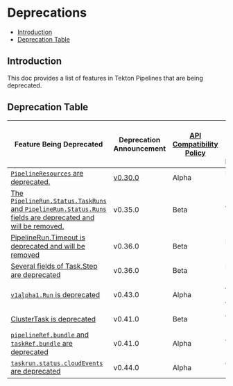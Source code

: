 <!--
---
linkTitle: "Deprecations"
weight: 5000
---
-->

# Deprecations

- [Introduction](#introduction)
- [Deprecation Table](#deprecation-table)

## Introduction

This doc provides a list of features in Tekton Pipelines that are
being deprecated.

## Deprecation Table

| Feature Being Deprecated                                                                                                                                                                                                     | Deprecation Announcement                                             | [API Compatibility Policy](https://github.com/tektoncd/pipeline/tree/main/api_compatibility_policy.md) | Earliest Date or Release of Removal |
|------------------------------------------------------------------------------------------------------------------------------------------------------------------------------------------------------------------------------|----------------------------------------------------------------------|--------------------------------------------------------------------------------------------------------|-------------------------------------|
| [`PipelineResources` are deprecated.](https://github.com/tektoncd/community/blob/main/teps/0074-deprecate-pipelineresources.md)                                                                                              | [v0.30.0](https://github.com/tektoncd/pipeline/releases/tag/v0.30.0) | Alpha                                                                                                  | Dec 20 2021                         |
| [The `PipelineRun.Status.TaskRuns` and `PipelineRun.Status.Runs` fields are deprecated and will be removed.](https://github.com/tektoncd/community/blob/main/teps/0100-embedded-taskruns-and-runs-status-in-pipelineruns.md) | v0.35.0                                                              | Beta                                                                                                   | Jan 25, 2023                        |
| [PipelineRun.Timeout is deprecated and will be removed](https://github.com/tektoncd/community/blob/main/teps/0046-finallytask-execution-post-timeout.md)                                                                     | v0.36.0                                                              | Beta                                                                                                   | Feb 25, 2023                        |
| [Several fields of Task.Step are deprecated](https://github.com/tektoncd/pipeline/issues/4737)                                                                                                                               | v0.36.0                                                              | Beta                                                                                                   | Feb 25, 2023                        |
| [`v1alpha1.Run` is deprecated](https://github.com/tektoncd/community/blob/main/teps/0114-custom-tasks-beta.md)                                                                                                               | v0.43.0                                                              | Alpha                                                                                                  | April 10, 2023 or v0.47.0           |
| [ClusterTask is deprecated](https://github.com/tektoncd/pipeline/issues/4476)                                                                                                                                                | v0.41.0                                                              | Beta                                                                                                   | July 13, 2023                       |
| [`pipelineRef.bundle` and `taskRef.bundle` are deprecated](https://github.com/tektoncd/pipeline/issues/5514)                                                                                                                 | v0.41.0                                                              | Alpha                                                                                                  | July 13, 2023                       |
| [`taskrun.status.cloudEvents` are deprecated](https://github.com/tektoncd/community/blob/main/teps/0074-deprecate-pipelineresources.md)                                                                                     | v0.44.0                                                              | Alpha                                                                                                  | Oct 11, 2023                        |
